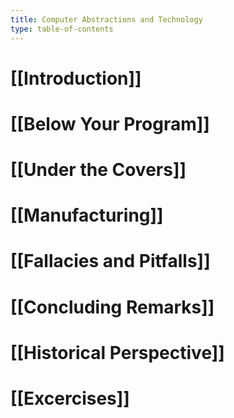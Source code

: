 ```yaml
---
title: Computer Abstractions and Technology
type: table-of-contents
---
```

# [[Introduction]]

# [[Below Your Program]]

# [[Under the Covers]]

# [[Manufacturing]]

# [[Fallacies and Pitfalls]]

# [[Concluding Remarks]]

# [[Historical Perspective]]

# [[Excercises]]